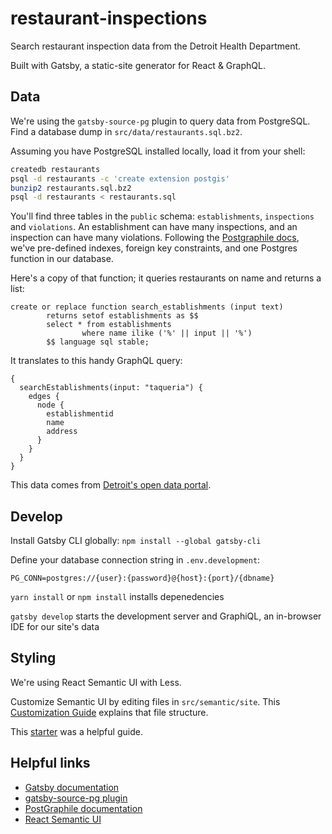 # restaurant-inspections

Search restaurant inspection data from the Detroit Health Department.

Built with Gatsby, a static-site generator for React & GraphQL.

## Data 

We're using the `gatsby-source-pg` plugin to query data from PostgreSQL. Find a database dump in `src/data/restaurants.sql.bz2`.

Assuming you have PostgreSQL installed locally, load it from your shell:
```bash
createdb restaurants
psql -d restaurants -c 'create extension postgis'
bunzip2 restaurants.sql.bz2
psql -d restaurants < restaurants.sql
```

You'll find three tables in the `public` schema: `establishments`, `inspections` and `violations`. An establishment can have many inspections, and an inspection can have many violations. Following the [Postgraphile docs](https://www.graphile.org/postgraphile/introduction/), we've pre-defined indexes, foreign key constraints, and one Postgres function in our database. 

Here's a copy of that function; it queries restaurants on name and returns a list:
```psql
create or replace function search_establishments (input text)
        returns setof establishments as $$
        select * from establishments
                where name ilike ('%' || input || '%')
        $$ language sql stable;
```

It translates to this handy GraphQL query:
```gql
{
  searchEstablishments(input: "taqueria") {
    edges {
      node {
        establishmentid
        name
        address
      }
    }
  }
}
```

This data comes from [Detroit's open data portal](https://data.detroitmi.gov/browse?q=restaurants).

## Develop

Install Gatsby CLI globally: `npm install --global gatsby-cli`

Define your database connection string in `.env.development`:
```
PG_CONN=postgres://{user}:{password}@{host}:{port}/{dbname}
```

`yarn install` or `npm install` installs depenedencies

`gatsby develop` starts the development server and GraphiQL, an in-browser IDE for our site's data

## Styling

We're using React Semantic UI with Less. 

Customize Semantic UI by editing files in `src/semantic/site`. This [Customization Guide](http://learnsemantic.com/developing/customizing.html) explains that file structure.

This [starter]((https://github.com/pretzelhands/gatsby-starter-semantic-ui)) was a helpful guide.

## Helpful links

- [Gatsby documentation](https://www.gatsbyjs.org/)
- [gatsby-source-pg plugin](https://www.gatsbyjs.org/packages/gatsby-source-pg/)
- [PostGraphile documentation](https://www.graphile.org/postgraphile/)
- [React Semantic UI](https://react.semantic-ui.com/)
